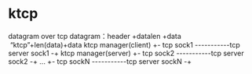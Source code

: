 # ktcp
datagram over tcp
datagram：header +datalen +data
          “ktcp”+len(data)+data
ktcp manager(client) +- tcp sock1 -----------tcp server sock1 -+ ktcp manager(server)
                     +- tcp sock2 -----------tcp server sock2 -+
                     ...
                     +- tcp sockN -----------tcp server sockN -+
